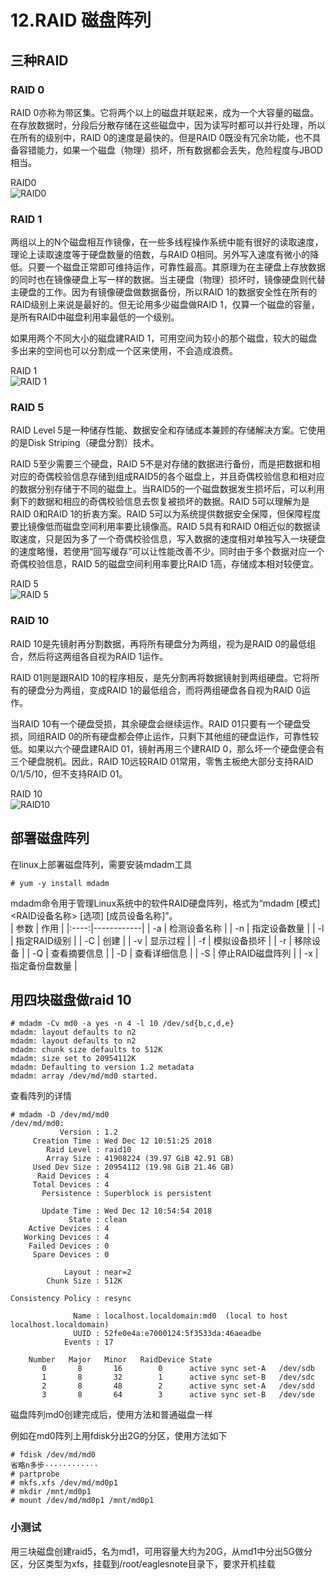 # 12.RAID 磁盘阵列

## 三种RAID

### RAID 0

RAID 0亦称为带区集。它将两个以上的磁盘并联起来，成为一个大容量的磁盘。在存放数据时，分段后分散存储在这些磁盘中，因为读写时都可以并行处理，所以在所有的级别中，RAID 0的速度是最快的。但是RAID 0既没有冗余功能，也不具备容错能力，如果一个磁盘（物理）损坏，所有数据都会丢失，危险程度与JBOD相当。  

RAID0  
![RAID0](https://s1.ax1x.com/2018/12/12/FYfl9K.png)  

### RAID 1

两组以上的N个磁盘相互作镜像，在一些多线程操作系统中能有很好的读取速度，理论上读取速度等于硬盘数量的倍数，与RAID 0相同。另外写入速度有微小的降低。只要一个磁盘正常即可维持运作，可靠性最高。其原理为在主硬盘上存放数据的同时也在镜像硬盘上写一样的数据。当主硬盘（物理）损坏时，镜像硬盘则代替主硬盘的工作。因为有镜像硬盘做数据备份，所以RAID 1的数据安全性在所有的RAID级别上来说是最好的。但无论用多少磁盘做RAID 1，仅算一个磁盘的容量，是所有RAID中磁盘利用率最低的一个级别。  

如果用两个不同大小的磁盘建RAID 1，可用空间为较小的那个磁盘，较大的磁盘多出来的空间也可以分割成一个区来使用，不会造成浪费。  

RAID 1  
![RAID 1](https://s1.ax1x.com/2018/12/12/FYf11O.png)  

### RAID 5

RAID Level 5是一种储存性能、数据安全和存储成本兼顾的存储解决方案。它使用的是Disk Striping（硬盘分割）技术。

RAID 5至少需要三个硬盘，RAID 5不是对存储的数据进行备份，而是把数据和相对应的奇偶校验信息存储到组成RAID5的各个磁盘上，并且奇偶校验信息和相对应的数据分别存储于不同的磁盘上。当RAID5的一个磁盘数据发生损坏后，可以利用剩下的数据和相应的奇偶校验信息去恢复被损坏的数据。RAID 5可以理解为是RAID 0和RAID 1的折衷方案。RAID 5可以为系统提供数据安全保障，但保障程度要比镜像低而磁盘空间利用率要比镜像高。RAID 5具有和RAID 0相近似的数据读取速度，只是因为多了一个奇偶校验信息，写入数据的速度相对单独写入一块硬盘的速度略慢，若使用“回写缓存”可以让性能改善不少。同时由于多个数据对应一个奇偶校验信息，RAID 5的磁盘空间利用率要比RAID 1高，存储成本相对较便宜。  

RAID 5  
![RAID 5](https://s1.ax1x.com/2018/12/12/FYf8je.png)  

### RAID 10

RAID 10是先镜射再分割数据，再将所有硬盘分为两组，视为是RAID 0的最低组合，然后将这两组各自视为RAID 1运作。  

RAID 01则是跟RAID 10的程序相反，是先分割再将数据镜射到两组硬盘。它将所有的硬盘分为两组，变成RAID 1的最低组合，而将两组硬盘各自视为RAID 0运作。  

当RAID 10有一个硬盘受损，其余硬盘会继续运作。RAID 01只要有一个硬盘受损，同组RAID 0的所有硬盘都会停止运作，只剩下其他组的硬盘运作，可靠性较低。如果以六个硬盘建RAID 01，镜射再用三个建RAID 0，那么坏一个硬盘便会有三个硬盘脱机。因此，RAID 10远较RAID 01常用，零售主板绝大部分支持RAID 0/1/5/10，但不支持RAID 01。  

RAID 10  
![RAID10](https://s1.ax1x.com/2018/12/12/FYf3cD.png)  

## 部署磁盘阵列

在linux上部署磁盘阵列，需要安装mdadm工具  

```shell
# yum -y install mdadm
```

mdadm命令用于管理Linux系统中的软件RAID硬盘阵列，格式为“mdadm [模式] <RAID设备名称> [选项] [成员设备名称]”。  
| 参数 | 作用         |
|:----:|------------|
| -a | 检测设备名称     |
| -n | 指定设备数量     |
| -l | 指定RAID级别   |
| -C | 创建         |
| -v | 显示过程       |
| -f | 模拟设备损坏     |
| -r | 移除设备       |
| -Q | 查看摘要信息     |
| -D | 查看详细信息     |
| -S | 停止RAID磁盘阵列 |
| -x | 指定备份盘数量    |

## 用四块磁盘做raid 10

```shell
# mdadm -Cv md0 -a yes -n 4 -l 10 /dev/sd{b,c,d,e}
mdadm: layout defaults to n2
mdadm: layout defaults to n2
mdadm: chunk size defaults to 512K
mdadm: size set to 20954112K
mdadm: Defaulting to version 1.2 metadata
mdadm: array /dev/md/md0 started.
```

查看阵列的详情
```shell
# mdadm -D /dev/md/md0 
/dev/md/md0:
           Version : 1.2
     Creation Time : Wed Dec 12 10:51:25 2018
        Raid Level : raid10
        Array Size : 41908224 (39.97 GiB 42.91 GB)
     Used Dev Size : 20954112 (19.98 GiB 21.46 GB)
      Raid Devices : 4
     Total Devices : 4
       Persistence : Superblock is persistent

       Update Time : Wed Dec 12 10:54:54 2018
             State : clean 
    Active Devices : 4
   Working Devices : 4
    Failed Devices : 0
     Spare Devices : 0

            Layout : near=2
        Chunk Size : 512K

Consistency Policy : resync

              Name : localhost.localdomain:md0  (local to host localhost.localdomain)
              UUID : 52fe0e4a:e7000124:5f3533da:46aeadbe
            Events : 17

    Number   Major   Minor   RaidDevice State
       0       8       16        0      active sync set-A   /dev/sdb
       1       8       32        1      active sync set-B   /dev/sdc
       2       8       48        2      active sync set-A   /dev/sdd
       3       8       64        3      active sync set-B   /dev/sde
```

磁盘阵列md0创建完成后，使用方法和普通磁盘一样  

例如在md0阵列上用fdisk分出2G的分区，使用方法如下  

```shell
# fdisk /dev/md/md0
省略n多步············
# partprobe
# mkfs.xfs /dev/md/md0p1
# mkdir /mnt/md0p1
# mount /dev/md/md0p1 /mnt/md0p1
```

### 小测试

用三块磁盘创建raid5，名为md1，可用容量大约为20G，从md1中分出5G做分区，分区类型为xfs，挂载到/root/eaglesnote目录下，要求开机挂载  